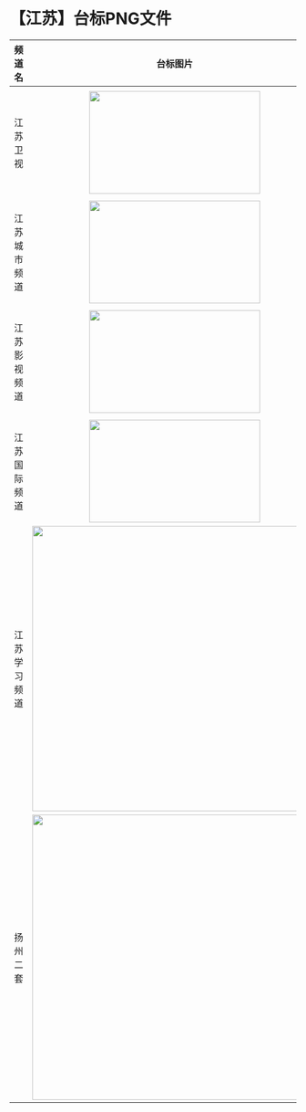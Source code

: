 # 【江苏】台标PNG文件
|频道名|台标图片|频道名|台标图片|
|:---|:---:|:---|:---:|
|江苏卫视|<img src="https://raw.githubusercontent.com/wanglindl/TVLogo/main/img/Jiangsu.png" width="300" height="180">|江苏公共新闻频道|<img src="https://raw.githubusercontent.com/wanglindl/TVLogo/main/img/Jiangsu1.png" width="300" height="180">|
|江苏城市频道|<img src="https://raw.githubusercontent.com/wanglindl/TVLogo/main/img/Jiangsu2.png" width="300" height="180">|江苏综艺频道|<img src="https://raw.githubusercontent.com/wanglindl/TVLogo/main/img/Jiangsu3.png" width="300" height="180">|
|江苏影视频道|<img src="https://raw.githubusercontent.com/wanglindl/TVLogo/main/img/Jiangsu4.png" width="300" height="180">|江苏体育休闲频道|<img src="https://raw.githubusercontent.com/wanglindl/TVLogo/main/img/Jiangsu5.png" width="300" height="180">|
|江苏国际频道|<img src="https://raw.githubusercontent.com/wanglindl/TVLogo/main/img/Jiangsu6.png" width="300" height="180">|江苏教育频道|<img src="https://raw.githubusercontent.com/wanglindl/TVLogo/main/img/Jiangsu7.png" width="300" height="180">|
|江苏学习频道|<img src="https://raw.githubusercontent.com/wanglindl/TVLogo/main/img/Jiangsu8.png" width="500" height="500">|扬州一套|<img src="https://github.moeyy.xyz/https://github.com/qjyw001/TVlogo/blob/main/img/yangzhou1.png?raw=true" width="500" height="500">|
|扬州二套|<img src="https://github.moeyy.xyz/https://github.com/qjyw001/TVlogo/blob/main/img/yangzhou2.png?raw=true" width="500" height="500">|扬州三套|<img src="https://github.moeyy.xyz/https://github.com/qjyw001/TVlogo/blob/main/img/yangzhou3.png?raw=true" width="500" height="500">|
